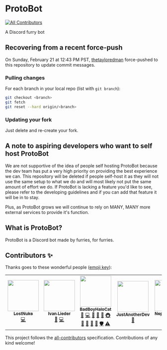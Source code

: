 # ProtoBot

<!-- prettier-ignore-start -->
<!-- ALL-CONTRIBUTORS-BADGE:START - Do not remove or modify this section -->
[![All Contributors](https://img.shields.io/badge/all_contributors-5-orange.svg?style=flat-square)](#contributors-)
<!-- ALL-CONTRIBUTORS-BADGE:END -->
<!-- prettier-ignore-end -->

A Discord furry bot

## Recovering from a recent force-push

On Sunday, February 21 at 12:43 PM PST, [thetayloredman](https://github.com/thetayloredman) force-pushed to this repository to update commit messages.

### Pulling changes

For each branch in your local repo (list with `git branch`):

```bash
git checkout <branch>
git fetch
git reset --hard origin/<branch>
```

### Updating your fork

Just delete and re-create your fork.

## A note to aspiring developers who want to self host ProtoBot

We are not supportive of the idea of people self hosting ProtoBot because the dev team has put a very high priority on providing the best experience we can. This repository will be deleted if people self-host it as they will not use the same setup to what we do and will most likely not put the same amount of effort we do. If ProtoBot is lacking a feature you'd like to see, please refer to the developing guidelines and if you can add that feature it will be in to stay.

Plus, as ProtoBot grows we will continue to rely on MANY, MANY more external services to provide it's function.

## What is ProtoBot?

ProtoBot is a Discord bot made by furries, for furries.

## Contributors ✨

Thanks goes to these wonderful people ([emoji key](https://allcontributors.org/docs/en/emoji-key)):

<!-- ALL-CONTRIBUTORS-LIST:START - Do not remove or modify this section -->
<!-- prettier-ignore-start -->
<!-- markdownlint-disable -->
<table>
  <tr>
    <td align="center"><a href="https://github.com/LostNuke"><img src="https://avatars1.githubusercontent.com/u/36674771?v=4?s=100" width="100px;" alt=""/><br /><sub><b>LostNuke</b></sub></a><br /><a href="https://github.com/thetayloredman/ProtoBot/commits?author=LostNuke" title="Code">💻</a></td>
    <td align="center"><a href="https://github.com/Alcremie"><img src="https://avatars0.githubusercontent.com/u/54785334?v=4?s=100" width="100px;" alt=""/><br /><sub><b>Ivan Lieder</b></sub></a><br /><a href="#maintenance-Alcremie" title="Maintenance">🚧</a> <a href="https://github.com/thetayloredman/ProtoBot/commits?author=Alcremie" title="Code">💻</a></td>
    <td align="center"><a href="https://badboyhalocat.tk/"><img src="https://avatars0.githubusercontent.com/u/26350849?v=4?s=100" width="100px;" alt=""/><br /><sub><b>BadBoyHaloCat</b></sub></a><br /><a href="https://github.com/thetayloredman/ProtoBot/issues?q=author%3Athetayloredman" title="Bug reports">🐛</a> <a href="https://github.com/thetayloredman/ProtoBot/commits?author=thetayloredman" title="Code">💻</a> <a href="#data-thetayloredman" title="Data">🔣</a> <a href="https://github.com/thetayloredman/ProtoBot/commits?author=thetayloredman" title="Documentation">📖</a> <a href="#ideas-thetayloredman" title="Ideas, Planning, & Feedback">🤔</a> <a href="#infra-thetayloredman" title="Infrastructure (Hosting, Build-Tools, etc)">🚇</a> <a href="#maintenance-thetayloredman" title="Maintenance">🚧</a> <a href="#projectManagement-thetayloredman" title="Project Management">📆</a> <a href="#question-thetayloredman" title="Answering Questions">💬</a> <a href="https://github.com/thetayloredman/ProtoBot/pulls?q=is%3Apr+reviewed-by%3Athetayloredman" title="Reviewed Pull Requests">👀</a> <a href="#security-thetayloredman" title="Security">🛡️</a> <a href="https://github.com/thetayloredman/ProtoBot/commits?author=thetayloredman" title="Tests">⚠️</a></td>
    <td align="center"><a href="https://www.linuxbad.com/"><img src="https://avatars1.githubusercontent.com/u/37817019?v=4?s=100" width="100px;" alt=""/><br /><sub><b>JustAnotherDev</b></sub></a><br /><a href="https://github.com/thetayloredman/ProtoBot/issues?q=author%3Ashadowplays4k" title="Bug reports">🐛</a></td>
    <td align="center"><a href="https://github.com/Nepgfurmixpro"><img src="https://avatars.githubusercontent.com/u/58635917?v=4?s=100" width="100px;" alt=""/><br /><sub><b>Nepgfurmixpro</b></sub></a><br /><a href="https://github.com/thetayloredman/ProtoBot/commits?author=Nepgfurmixpro" title="Code">💻</a></td>
  </tr>
</table>

<!-- markdownlint-restore -->
<!-- prettier-ignore-end -->

<!-- ALL-CONTRIBUTORS-LIST:END -->

This project follows the [all-contributors](https://github.com/all-contributors/all-contributors) specification. Contributions of any kind welcome!
